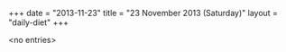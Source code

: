 +++
date = "2013-11-23"
title = "23 November 2013 (Saturday)"
layout = "daily-diet"
+++


\<no entries\>

